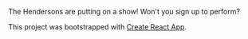 The Hendersons are putting on a show! Won't you sign up to perform?

This project was bootstrapped with [Create React App](https://github.com/facebookincubator/create-react-app).